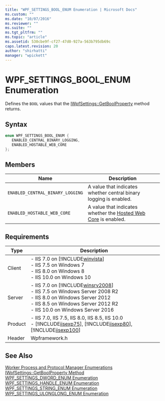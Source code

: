 ```yaml
---
title: "WPF_SETTINGS_BOOL_ENUM Enumeration | Microsoft Docs"
ms.custom: ""
ms.date: "10/07/2016"
ms.reviewer: ""
ms.suite: ""
ms.tgt_pltfrm: ""
ms.topic: "article"
ms.assetid: 530cbe9f-cf27-47d0-927a-563b795db69c
caps.latest.revision: 20
author: "shirhatti"
manager: "wpickett"
---
```

# WPF_SETTINGS_BOOL_ENUM Enumeration
Defines the `BOOL` values that the [IWpfSettings::GetBoolProperty](../../web-development-reference\native-code-api-reference/iwpfsettings-getboolproperty-method.md) method returns.  
  
## Syntax  
  
```cpp  
enum WPF_SETTINGS_BOOL_ENUM {  
   ENABLED_CENTRAL_BINARY_LOGGING,  
   ENABLED_HOSTABLE_WEB_CORE  
};  
```  
  
## Members  
  
|Name|Description|  
|----------|-----------------|  
|`ENABLED_CENTRAL_BINARY_LOGGING`|A value that indicates whether central binary logging is enabled.|  
|`ENABLED_HOSTABLE_WEB_CORE`|A value that indicates whether the [Hosted Web Core](../../web-development-reference\native-code-api-reference/hosted-web-core-api-reference.md) is enabled.|  
  
## Requirements  
  
|Type|Description|  
|----------|-----------------|  
|Client|-   IIS 7.0 on [!INCLUDE[winvista](../../wmi-provider/includes/winvista-md.md)]<br />-   IIS 7.5 on Windows 7<br />-   IIS 8.0 on Windows 8<br />-   IIS 10.0 on Windows 10|  
|Server|-   IIS 7.0 on [!INCLUDE[winsrv2008](../../wmi-provider/includes/winsrv2008-md.md)]<br />-   IIS 7.5 on Windows Server 2008 R2<br />-   IIS 8.0 on Windows Server 2012<br />-   IIS 8.5 on Windows Server 2012 R2<br />-   IIS 10.0 on Windows Server 2016|  
|Product|-   IIS 7.0, IIS 7.5, IIS 8.0, IIS 8.5, IIS 10.0<br />-   [!INCLUDE[iisexp75](../../web-development-reference/native-code-api-reference/includes/iisexp75-md.md)], [!INCLUDE[iisexp80](../../web-development-reference/native-code-api-reference/includes/iisexp80-md.md)], [!INCLUDE[iisexp100](../../web-development-reference/native-code-api-reference/includes/iisexp100-md.md)]|  
|Header|Wpframework.h|  
  
## See Also  
 [Worker Process and Protocol Manager Enumerations](../../web-development-reference\native-code-api-reference/worker-process-and-protocol-manager-enumerations.md)   
 [IWpfSettings::GetBoolProperty Method](../../web-development-reference\native-code-api-reference/iwpfsettings-getboolproperty-method.md)   
 [WPF_SETTINGS_DWORD_ENUM Enumeration](../../web-development-reference\native-code-api-reference/wpf-settings-dword-enum-enumeration.md)   
 [WPF_SETTINGS_HANDLE_ENUM Enumeration](../../web-development-reference\native-code-api-reference/wpf-settings-handle-enum-enumeration.md)   
 [WPF_SETTINGS_STRING_ENUM Enumeration](../../web-development-reference\native-code-api-reference/wpf-settings-string-enum-enumeration.md)   
 [WPF_SETTINGS_ULONGLONG_ENUM Enumeration](../../web-development-reference\native-code-api-reference/wpf-settings-ulonglong-enum-enumeration.md)